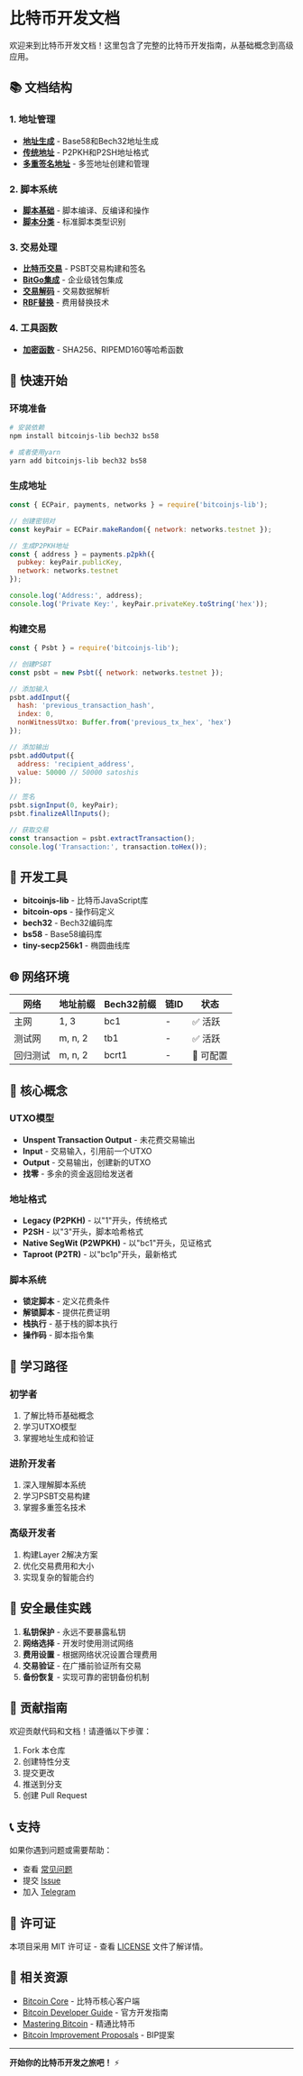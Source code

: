 # 比特币开发文档

欢迎来到比特币开发文档！这里包含了完整的比特币开发指南，从基础概念到高级应用。

## 📚 文档结构

### 1. 地址管理
- **[地址生成](./address/address.md)** - Base58和Bech32地址生成
- **[传统地址](./address/legacy.md)** - P2PKH和P2SH地址格式
- **[多重签名地址](./address/multisig.md)** - 多签地址创建和管理

### 2. 脚本系统
- **[脚本基础](./script/script.md)** - 脚本编译、反编译和操作
- **[脚本分类](./script/classify.md)** - 标准脚本类型识别

### 3. 交易处理
- **[比特币交易](./tx/bitcoin.md)** - PSBT交易构建和签名
- **[BitGo集成](./tx/bitgo.md)** - 企业级钱包集成
- **[交易解码](./tx/decode.md)** - 交易数据解析
- **[RBF替换](./tx/rbf.md)** - 费用替换技术

### 4. 工具函数
- **[加密函数](./utils/crypto.md)** - SHA256、RIPEMD160等哈希函数

## 🚀 快速开始

### 环境准备
```bash
# 安装依赖
npm install bitcoinjs-lib bech32 bs58

# 或者使用yarn
yarn add bitcoinjs-lib bech32 bs58
```

### 生成地址
```javascript
const { ECPair, payments, networks } = require('bitcoinjs-lib');

// 创建密钥对
const keyPair = ECPair.makeRandom({ network: networks.testnet });

// 生成P2PKH地址
const { address } = payments.p2pkh({ 
  pubkey: keyPair.publicKey, 
  network: networks.testnet 
});

console.log('Address:', address);
console.log('Private Key:', keyPair.privateKey.toString('hex'));
```

### 构建交易
```javascript
const { Psbt } = require('bitcoinjs-lib');

// 创建PSBT
const psbt = new Psbt({ network: networks.testnet });

// 添加输入
psbt.addInput({
  hash: 'previous_transaction_hash',
  index: 0,
  nonWitnessUtxo: Buffer.from('previous_tx_hex', 'hex')
});

// 添加输出
psbt.addOutput({
  address: 'recipient_address',
  value: 50000 // 50000 satoshis
});

// 签名
psbt.signInput(0, keyPair);
psbt.finalizeAllInputs();

// 获取交易
const transaction = psbt.extractTransaction();
console.log('Transaction:', transaction.toHex());
```

## 🔧 开发工具

- **bitcoinjs-lib** - 比特币JavaScript库
- **bitcoin-ops** - 操作码定义
- **bech32** - Bech32编码库  
- **bs58** - Base58编码库
- **tiny-secp256k1** - 椭圆曲线库

## 🌐 网络环境

| 网络     | 地址前缀 | Bech32前缀 | 链ID | 状态     |
| -------- | -------- | ---------- | ---- | -------- |
| 主网     | 1, 3     | bc1        | -    | ✅ 活跃   |
| 测试网   | m, n, 2  | tb1        | -    | ✅ 活跃   |
| 回归测试 | m, n, 2  | bcrt1      | -    | 🔧 可配置 |

## 📖 核心概念

### UTXO模型
- **Unspent Transaction Output** - 未花费交易输出
- **Input** - 交易输入，引用前一个UTXO
- **Output** - 交易输出，创建新的UTXO
- **找零** - 多余的资金返回给发送者

### 地址格式
- **Legacy (P2PKH)** - 以"1"开头，传统格式
- **P2SH** - 以"3"开头，脚本哈希格式
- **Native SegWit (P2WPKH)** - 以"bc1"开头，见证格式
- **Taproot (P2TR)** - 以"bc1p"开头，最新格式

### 脚本系统
- **锁定脚本** - 定义花费条件
- **解锁脚本** - 提供花费证明
- **栈执行** - 基于栈的脚本执行
- **操作码** - 脚本指令集

## 📖 学习路径

### 初学者
1. 了解比特币基础概念
2. 学习UTXO模型
3. 掌握地址生成和验证

### 进阶开发者  
1. 深入理解脚本系统
2. 学习PSBT交易构建
3. 掌握多重签名技术

### 高级开发者
1. 构建Layer 2解决方案
2. 优化交易费用和大小
3. 实现复杂的智能合约

## 🔐 安全最佳实践

1. **私钥保护** - 永远不要暴露私钥
2. **网络选择** - 开发时使用测试网络
3. **费用设置** - 根据网络状况设置合理费用
4. **交易验证** - 在广播前验证所有交易
5. **备份恢复** - 实现可靠的密钥备份机制

## 🤝 贡献指南

欢迎贡献代码和文档！请遵循以下步骤：

1. Fork 本仓库
2. 创建特性分支
3. 提交更改
4. 推送到分支
5. 创建 Pull Request

## 📞 支持

如果你遇到问题或需要帮助：

- 查看 [常见问题](./FAQ.md)
- 提交 [Issue](https://github.com/iamnivekx/blockchain-notes/issues)
- 加入 [Telegram](https://t.me/bitcoin_dev)

## 📄 许可证

本项目采用 MIT 许可证 - 查看 [LICENSE](https://github.com/iamnivekx/blockchain-notes/blob/main/LICENSE) 文件了解详情。

## 🔗 相关资源

- [Bitcoin Core](https://bitcoincore.org/) - 比特币核心客户端
- [Bitcoin Developer Guide](https://developer.bitcoin.org/) - 官方开发指南
- [Mastering Bitcoin](https://github.com/bitcoinbook/bitcoinbook) - 精通比特币
- [Bitcoin Improvement Proposals](https://github.com/bitcoin/bips) - BIP提案

---

**开始你的比特币开发之旅吧！** ⚡
